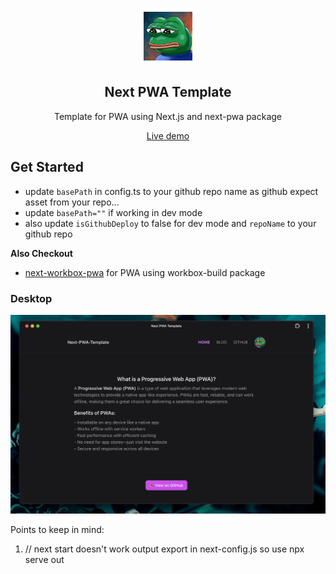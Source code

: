 <p align="center">
	<img alt="Rice Bowl" src="public/images/icon-512.png" width="90">
	<h2 align="center">Next PWA Template</h2>
</p>

<p align="center">Template for PWA using Next.js and next-pwa package</p>

<p align="center">
	<a href="https://maniadav.github.io/next-pwa-template">Live demo</a>
</p>

## Get Started

- update `basePath` in config.ts to your github repo name as github expect asset from your repo...
- update `basePath=""` if working in dev mode
- also update `isGithubDeploy` to false for dev mode and `repoName` to your github repo

**Also Checkout**

- [next-workbox-pwa](https://github.com/maniadav/next-workbox-pwa) for PWA using workbox-build package

### Desktop

<img width="1728" alt="Rice Bowl PWA on macOS in dark mode" src="public/images/desktop.png">

Points to keep in mind:

1. // next start doesn't work output export in next-config.js so use npx serve out
